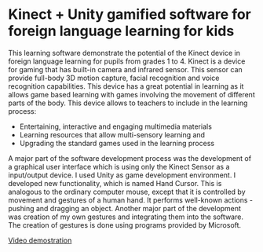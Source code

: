 Kinect + Unity gamified software for foreign language learning for kids
====

This learning software demonstrate the potential of the Kinect device in foreign language learning for pupils from grades 1 to 4.
Kinect is a device for gaming that has built-in camera and infrared sensor. This sensor can provide full-body 3D motion capture, facial recognition and voice recognition capabilities. This device has a great potential in learning as it allows game based learning with games involving the movement of different parts of the body. This device allows to teachers to include in the learning process:

* Entertaining, interactive and engaging multimedia materials
* Learning resources that allow multi-sensory learning and
* Upgrading the standard games used in the learning process

A major part of the software development process was the development of a graphical user interface which is using only the Kinect Sensor as a input/output device. I used Unity as game development environment. I developed new functionality, which is named Hand Cursor. This is analogous to the ordinary computer mouse, except that it is controlled by movement and gestures of a human hand. It performs well-known actions - pushing and dragging an object. Another major part of the development was creation of my own gestures and integrating them into the software. The creation of gestures is done using programs provided by Microsoft.

[Video demostration](https://www.youtube.com/watch?v=W6GBQv4xYW)
